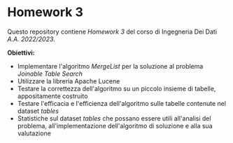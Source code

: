 # Homework 3

Questo repository contiene *Homework 3* del corso di Ingegneria Dei Dati *A.A. 2022/2023*.

**Obiettivi:**
* Implementare l'algoritmo *MergeList* per la soluzione al problema *Joinable Table Search*
 * Utilizzare la libreria Apache Lucene
 * Testare la correttezza dell'algoritmo su un piccolo insieme di tabelle, appositamente costruito
 * Testare l'efficacia e l'efficienza dell'algoritmo sulle tabelle contenute nel dataset *tables*
* Statistiche sul dataset *tables* che possano essere utili all'analisi del problema, all'implementazione dell'algoritmo di soluzione e alla sua valutazione


